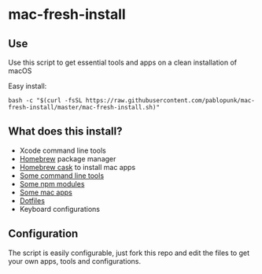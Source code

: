 # mac-fresh-install

## Use

Use this script to get essential tools and apps on a clean installation of macOS

Easy install:

```shell
bash -c "$(curl -fsSL https://raw.githubusercontent.com/pablopunk/mac-fresh-install/master/mac-fresh-install.sh)"
```

## What does this install?

- Xcode command line tools
- [Homebrew](https://brew.sh) package manager
- [Homebrew cask](https://caskroom.github.io) to install mac apps
- [Some command line tools](./brew)
- [Some npm modules](./npm)
- [Some mac apps](./cask)
- [Dotfiles](https://github.com/pablopunk/dotfiles)
- Keyboard configurations

## Configuration

The script is easily configurable, just fork this repo and edit the files to get your own apps, tools and configurations.
